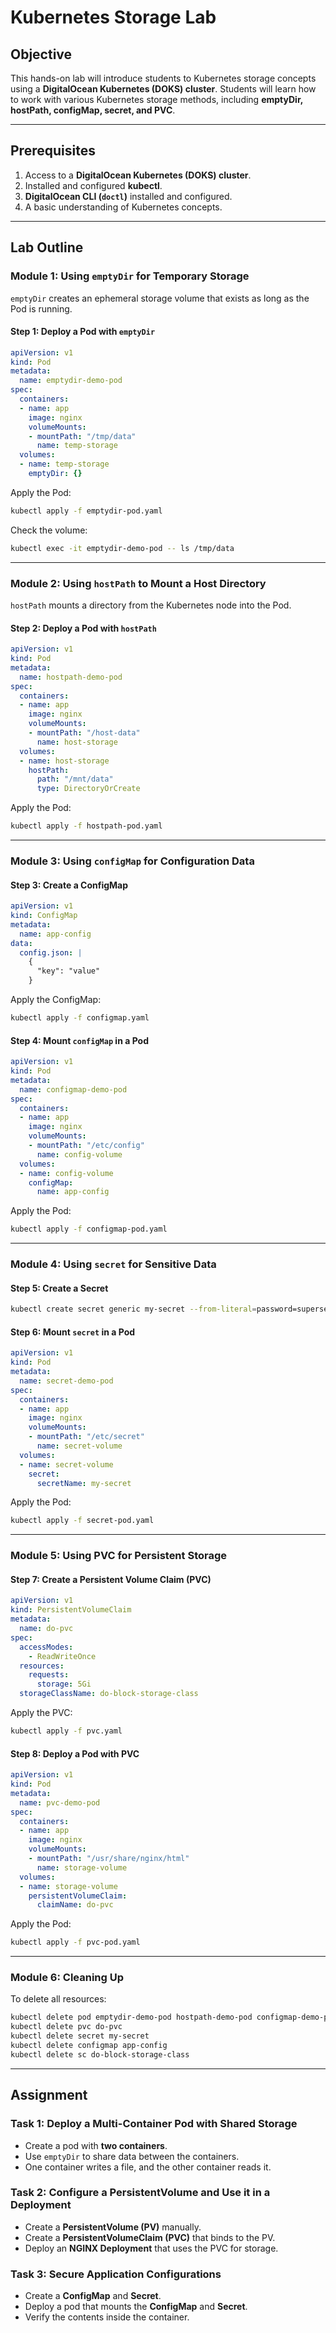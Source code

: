 # **Kubernetes Storage Lab**

## **Objective**
This hands-on lab will introduce students to Kubernetes storage concepts using a **DigitalOcean Kubernetes (DOKS) cluster**. Students will learn how to work with various Kubernetes storage methods, including **emptyDir, hostPath, configMap, secret, and PVC**.

---

## **Prerequisites**
1. Access to a **DigitalOcean Kubernetes (DOKS) cluster**.
2. Installed and configured **kubectl**.
3. **DigitalOcean CLI (`doctl`)** installed and configured.
4. A basic understanding of Kubernetes concepts.

---

## **Lab Outline**
### **Module 1: Using `emptyDir` for Temporary Storage**
`emptyDir` creates an ephemeral storage volume that exists as long as the Pod is running.

#### **Step 1: Deploy a Pod with `emptyDir`**
```yaml
apiVersion: v1
kind: Pod
metadata:
  name: emptydir-demo-pod
spec:
  containers:
  - name: app
    image: nginx
    volumeMounts:
    - mountPath: "/tmp/data"
      name: temp-storage
  volumes:
  - name: temp-storage
    emptyDir: {}
```
Apply the Pod:
```sh
kubectl apply -f emptydir-pod.yaml
```
Check the volume:
```sh
kubectl exec -it emptydir-demo-pod -- ls /tmp/data
```

---

### **Module 2: Using `hostPath` to Mount a Host Directory**
`hostPath` mounts a directory from the Kubernetes node into the Pod.

#### **Step 2: Deploy a Pod with `hostPath`**
```yaml
apiVersion: v1
kind: Pod
metadata:
  name: hostpath-demo-pod
spec:
  containers:
  - name: app
    image: nginx
    volumeMounts:
    - mountPath: "/host-data"
      name: host-storage
  volumes:
  - name: host-storage
    hostPath:
      path: "/mnt/data"
      type: DirectoryOrCreate
```
Apply the Pod:
```sh
kubectl apply -f hostpath-pod.yaml
```

---

### **Module 3: Using `configMap` for Configuration Data**

#### **Step 3: Create a ConfigMap**
```yaml
apiVersion: v1
kind: ConfigMap
metadata:
  name: app-config
data:
  config.json: |
    {
      "key": "value"
    }
```
Apply the ConfigMap:
```sh
kubectl apply -f configmap.yaml
```

#### **Step 4: Mount `configMap` in a Pod**
```yaml
apiVersion: v1
kind: Pod
metadata:
  name: configmap-demo-pod
spec:
  containers:
  - name: app
    image: nginx
    volumeMounts:
    - mountPath: "/etc/config"
      name: config-volume
  volumes:
  - name: config-volume
    configMap:
      name: app-config
```
Apply the Pod:
```sh
kubectl apply -f configmap-pod.yaml
```

---

### **Module 4: Using `secret` for Sensitive Data**

#### **Step 5: Create a Secret**
```sh
kubectl create secret generic my-secret --from-literal=password=supersecret
```

#### **Step 6: Mount `secret` in a Pod**
```yaml
apiVersion: v1
kind: Pod
metadata:
  name: secret-demo-pod
spec:
  containers:
  - name: app
    image: nginx
    volumeMounts:
    - mountPath: "/etc/secret"
      name: secret-volume
  volumes:
  - name: secret-volume
    secret:
      secretName: my-secret
```
Apply the Pod:
```sh
kubectl apply -f secret-pod.yaml
```

---

### **Module 5: Using PVC for Persistent Storage**

#### **Step 7: Create a Persistent Volume Claim (PVC)**
```yaml
apiVersion: v1
kind: PersistentVolumeClaim
metadata:
  name: do-pvc
spec:
  accessModes:
    - ReadWriteOnce
  resources:
    requests:
      storage: 5Gi
  storageClassName: do-block-storage-class
```
Apply the PVC:
```sh
kubectl apply -f pvc.yaml
```

#### **Step 8: Deploy a Pod with PVC**
```yaml
apiVersion: v1
kind: Pod
metadata:
  name: pvc-demo-pod
spec:
  containers:
  - name: app
    image: nginx
    volumeMounts:
    - mountPath: "/usr/share/nginx/html"
      name: storage-volume
  volumes:
  - name: storage-volume
    persistentVolumeClaim:
      claimName: do-pvc
```
Apply the Pod:
```sh
kubectl apply -f pvc-pod.yaml
```

---

### **Module 6: Cleaning Up**
To delete all resources:
```sh
kubectl delete pod emptydir-demo-pod hostpath-demo-pod configmap-demo-pod secret-demo-pod pvc-demo-pod
kubectl delete pvc do-pvc
kubectl delete secret my-secret
kubectl delete configmap app-config
kubectl delete sc do-block-storage-class
```

---

## **Assignment**
### **Task 1: Deploy a Multi-Container Pod with Shared Storage**
- Create a pod with **two containers**.
- Use `emptyDir` to share data between the containers.
- One container writes a file, and the other container reads it.

### **Task 2: Configure a PersistentVolume and Use it in a Deployment**
- Create a **PersistentVolume (PV)** manually.
- Create a **PersistentVolumeClaim (PVC)** that binds to the PV.
- Deploy an **NGINX Deployment** that uses the PVC for storage.

### **Task 3: Secure Application Configurations**
- Create a **ConfigMap** and **Secret**.
- Deploy a pod that mounts the **ConfigMap** and **Secret**.
- Verify the contents inside the container.


